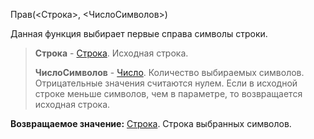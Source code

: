 Прав(<Строка>, <ЧислоСимволов>)

Данная функция выбирает первые справа символы строки.

> **Строка** - [Строка](v8help://SyntaxHelperQueries/LitString). Исходная строка.
> 
> **ЧислоСимволов** - [Число](v8help://SyntaxHelperQueries/LitHum). Количество выбираемых символов. Отрицательные значения считаются нулем. Если в исходной строке меньше символов, чем в параметре, то возвращается исходная строка.

**Возвращаемое значение:** [Строка](v8help://SyntaxHelperQueries/LitString). Строка выбранных символов.